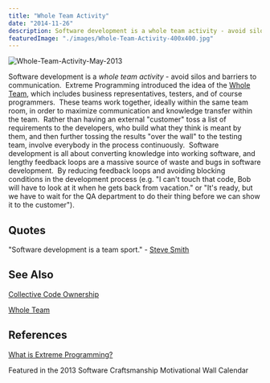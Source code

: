 ```yaml
---
title: "Whole Team Activity"
date: "2014-11-26"
description: Software development is a whole team activity - avoid silos and barriers to communication.
featuredImage: "./images/Whole-Team-Activity-400x400.jpg"
---
```


![Whole-Team-Activity-May-2013](images/Whole-Team-Activity-400x400.jpg)

Software development is a _whole team activity_ - avoid silos and barriers to communication.  Extreme Programming introduced the idea of the [Whole Team](https://ronjeffries.com/xprog/what-is-extreme-programming/), which includes business representatives, testers, and of course programmers.  These teams work together, ideally within the same team room, in order to maximize communication and knowledge transfer within the team.  Rather than having an external "customer" toss a list of requirements to the developers, who build what they think is meant by them, and then further tossing the results "over the wall" to the testing team, involve everybody in the process continuously.  Software development is all about converting knowledge into working software, and lengthy feedback loops are a massive source of waste and bugs in software development.  By reducing feedback loops and avoiding blocking conditions in the development process (e.g. "I can't touch that code, Bob will have to look at it when he gets back from vacation." or "It's ready, but we have to wait for the QA department to do their thing before we can show it to the customer").

## Quotes

"Software development is a team sport." - [Steve Smith](https://ardalis.com/)

## See Also

[Collective Code Ownership](/practices/collective-code-ownership)

[Whole Team](/src/docs/practices/whole-team)

## References

[What is Extreme Programming?](https://ronjeffries.com/xprog/what-is-extreme-programming/)

Featured in the 2013 Software Craftsmanship Motivational Wall Calendar
